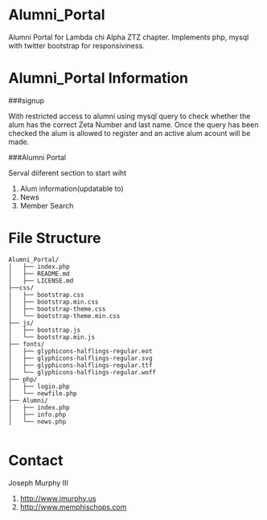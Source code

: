 Alumni_Portal
=============

Alumni Portal for Lambda chi Alpha ZTZ chapter.
Implements php, mysql with twitter bootstrap for 
responsiviness.

Alumni_Portal Information
=============

###signup

With restricted access to alumni using mysql query to check whether 
the alum has the correct Zeta Number and last name. Once the query has 
been checked the alum is allowed to register and an active alum acount
will be made. 

###Alumni Portal

Serval diiferent section to start wiht

1. Alum information(updatable to)
2. News
3. Member Search


File Structure
=====

```
Alumni_Portal/
│   ├── index.php
│   ├── README.md
│   ├── LICENSE.md
├──css/
|	├── bootstrap.css
│   ├── bootstrap.min.css
│   ├── bootstrap-theme.css
│   └── bootstrap-theme.min.css
├── js/
│   ├── bootstrap.js
│   └── bootstrap.min.js
├── fonts/
│   ├── glyphicons-halflings-regular.eot
│   ├── glyphicons-halflings-regular.svg
│   ├── glyphicons-halflings-regular.ttf
│   └── glyphicons-halflings-regular.woff
├── php/
│   ├── login.php
│   └── newfile.php
├── Alumni/
|   ├── index.php
│   ├── info.php
│   └── news.php


```


Contact
=============
Joseph Murphy III

1. http://www.jmurphy.us
2. http://www.memphischops.com
